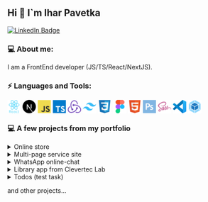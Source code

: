 ## Hi 👋 I`m Ihar Pavetka
<a href="https://www.linkedin.com/in/884580231" target="blank"><img src="https://img.shields.io/badge/LinkedIn-blue?style=for-the-badge&logo=linkedin&logoColor=white" alt="LinkedIn Badge"/></a>

### 💻 About me:
I am a FrontEnd developer (JS/TS/React/NextJS).
### ⚡ Languages and Tools:
<a href="URL_REDIRECT" target="blank"><img align="center" src="https://github.com/devicons/devicon/blob/master/icons/react/react-original-wordmark.svg" height="30" /></a> <a href="URL_REDIRECT" target="blank"><img align="center" src="https://github.com/devicons/devicon/blob/master/icons/nextjs/nextjs-original.svg" height="30" /></a> <a href="URL_REDIRECT" target="blank"><img align="center" src="https://github.com/devicons/devicon/blob/master/icons/javascript/javascript-original.svg" height="30" /></a> <a href="URL_REDIRECT" target="blank"><img align="center" src="https://github.com/devicons/devicon/blob/master/icons/typescript/typescript-original.svg" height="30" /></a> <a href="URL_REDIRECT" target="blank"><img align="center" src="https://github.com/devicons/devicon/blob/master/icons/redux/redux-original.svg" height="30" /></a> <a href="URL_REDIRECT" target="blank"><img align="center" src="https://github.com/devicons/devicon/blob/master/icons/tailwindcss/tailwindcss-plain.svg" height="30" /></a> <a href="URL_REDIRECT" target="blank"><img align="center" src="https://github.com/devicons/devicon/blob/master/icons/css3/css3-original.svg" height="30" /></a> <a href="URL_REDIRECT" target="blank"><img align="center" src="https://github.com/devicons/devicon/blob/master/icons/figma/figma-original.svg" height="30" /></a> <a href="URL_REDIRECT" target="blank"><img align="center" src="https://github.com/devicons/devicon/blob/master/icons/html5/html5-original.svg" height="30" /></a> <a href="URL_REDIRECT" target="blank"><img align="center" src="https://github.com/devicons/devicon/blob/master/icons/photoshop/photoshop-plain.svg" height="30" /></a> <a href="URL_REDIRECT" target="blank"><img align="center" src="https://github.com/devicons/devicon/blob/master/icons/sass/sass-original.svg" height="30" /></a> <a href="URL_REDIRECT" target="blank"><img align="center" src="https://github.com/devicons/devicon/blob/master/icons/vscode/vscode-original.svg" height="30" /></a> <a href="URL_REDIRECT" target="blank"><img align="center" src="https://github.com/devicons/devicon/blob/master/icons/webpack/webpack-original.svg" height="30" /></a>

### 💻 A few projects from my portfolio
<details><summary>Online store</summary>
  <br/>
  Stack: NextJS, Redux, GraphQL, Swiper, Framer motion, SASS, SWR and etc.
  
  ![2023-09-01_16-07-03](https://github.com/MuJlblii/MuJlblii/assets/99878208/73bb3aad-5a32-4a09-9af9-9b600279ed62)
  
  ![2023-09-01_16-15-40](https://github.com/MuJlblii/MuJlblii/assets/99878208/ad725c53-8227-4c16-b302-dd305fff91b3)

  ![2023-09-01_16-10-54](https://github.com/MuJlblii/MuJlblii/assets/99878208/2313c8ea-c3da-4a16-b605-5af74f5f4b43)

  ![2023-09-01_16-12-18](https://github.com/MuJlblii/MuJlblii/assets/99878208/02238009-1b95-409b-a1ec-e52c53620380)

  ![2023-09-01_16-13-28](https://github.com/MuJlblii/MuJlblii/assets/99878208/25cae50c-c089-48f2-9f36-f9f183bf5dd8)

</details>

<details><summary>Multi-page service site</summary>
  <br/>
  Stack: NextJS, Typescript, SASS, Tailwind, React hook form and etc.
  
 ![2023-09-01_16-31-30](https://github.com/MuJlblii/MuJlblii/assets/99878208/66df7c8c-2422-4b0d-bf45-59bf8a21d5f2)
 
![2023-09-01_16-32-35](https://github.com/MuJlblii/MuJlblii/assets/99878208/724dae2a-236c-4644-9348-54e625b09a11)

![2023-09-01_16-33-17](https://github.com/MuJlblii/MuJlblii/assets/99878208/c34722bb-4e93-45ae-ac09-4637ab9e896b)

</details>

<details><summary>WhatsApp online-chat</summary>
  <br/>
  Stack: React, Typescript, MobX and etc.
  
  ![2023-05-19_17-08-26](https://github.com/MuJlblii/MuJlblii/assets/99878208/1c8ea821-fae7-4080-b319-d74eba282c18)

  ![2023-05-19_17-08-41](https://github.com/MuJlblii/MuJlblii/assets/99878208/bfcdac54-31ee-4fd8-b437-d7800906b4ca)

  ![2023-05-19_17-10-52](https://github.com/MuJlblii/MuJlblii/assets/99878208/e90b0164-1e2c-4ce9-a9be-f0879368ec60)

</details>

<details><summary>Library app from Clevertec Lab</summary>

  <br/>
  
  Stack: React, React Router, Redux, Redux RTK Query, pure CSS.
  
  ![2023-09-01_15-33-15](https://github.com/MuJlblii/MuJlblii/assets/99878208/5cb3ceac-1fe5-4532-b281-fcf493eeff9b)
  
  ![2023-09-01_15-48-00](https://github.com/MuJlblii/MuJlblii/assets/99878208/2b95be21-6a7c-4683-ad37-acc515a5430f)
  
  ![2023-09-01_15-49-20](https://github.com/MuJlblii/MuJlblii/assets/99878208/c6472f83-8b2e-47ce-82bb-e3e296fe8e85)
  
  ![2023-09-01_15-49-57](https://github.com/MuJlblii/MuJlblii/assets/99878208/7fd1da41-c7c0-41d8-a263-1050c0f80906)
  
  ![Result](https://user-images.githubusercontent.com/99878208/219035139-8df5ffc2-c21e-4f2d-bd1e-600d491b4fd8.gif)
  
</details>

<details><summary>Todos (test task)</summary>

  <br/>
  
  Stack: React, HTML, pure CSS, created without state manager libraries.

  Deploy link - https://mujlblii.github.io/todos_test/

  Repo link - https://github.com/MuJlblii/todos_test/tree/develop
  
</details>

and other projects...


<!--
### :fire: My stats
[![GitHub Streak](https://github-readme-streak-stats.herokuapp.com?user=MuJlblii&theme=onedark)](https://git.io/streak-stats)
![MuJlblii's GitHub stats](https://github-readme-stats.vercel.app/api?username=MuJlblii&show_icons=true&theme=dracula&hide=stars,issues&count_private=true)
**MuJlblii/MuJlblii** is a ✨ _special_ ✨ repository because its `README.md` (this file) appears on your GitHub profile.

Here are some ideas to get you started:

- 🔭 I’m currently working on ...
- 🌱 I’m currently learning ...
- 👯 I’m looking to collaborate on ...
- 🤔 I’m looking for help with ...
- 💬 Ask me about ...
- 📫 How to reach me: ...
- 😄 Pronouns: ...
- ⚡ Fun fact: ...
-->
